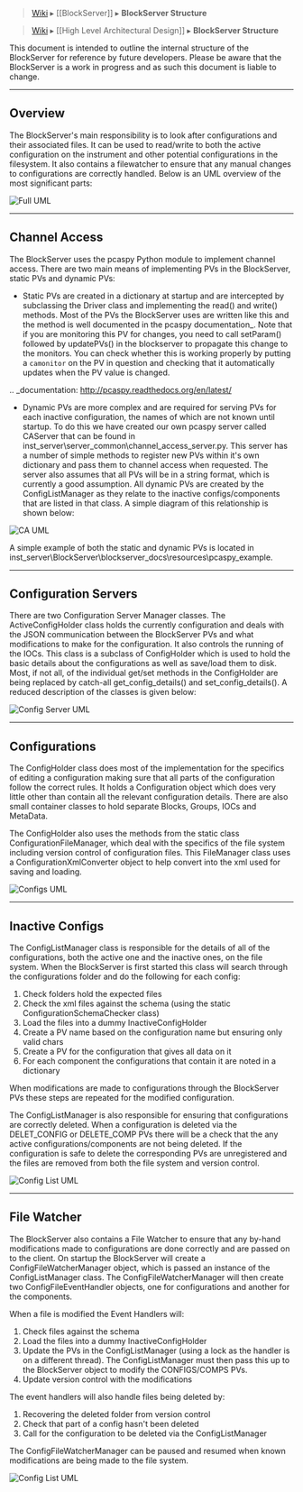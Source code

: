 > [Wiki](Home) ▸ [[BlockServer]] ▸ **BlockServer Structure**

> [Wiki](Home) ▸ [[High Level Architectural Design]] ▸ **BlockServer Structure**

This document is intended to outline the internal structure of the BlockServer for reference by future developers. Please be aware that the BlockServer is a work in progress and as such this document is liable to change.

----------
Overview
----------

The BlockServer's main responsibility is to look after configurations and their associated files. It can be used to read/write
to both the active configuration on the instrument and other potential configurations in the filesystem. It also contains a
filewatcher to ensure that any manual changes to configurations are correctly handled. Below is an UML overview of the most 
significant parts:

![Full UML](backend_system/blockserver/images/Block-Server-Configuration-Rules/full_uml.png)

----------------
Channel Access
----------------

The BlockServer uses the pcaspy Python module to implement channel access. There are two main means of implementing PVs in the
BlockServer, static PVs and dynamic PVs:

* Static PVs are created in a dictionary at startup and are intercepted by subclassing the Driver class and implementing the read()
  and write() methods. Most of the PVs the BlockServer uses are written like this and the method is well documented in the pcaspy 
  documentation_. Note that if you are monitoring this PV for changes, you need to call setParam() followed by updatePVs() in the blockserver to propagate this change to the monitors. You can check whether this is working properly by putting a `camonitor` on the PV in question and checking that it automatically updates when the PV value is changed.

.. _documentation: http://pcaspy.readthedocs.org/en/latest/

* Dynamic PVs are more complex and are required for serving PVs for each inactive configuration, the names of which are not known
  until startup. To do this we have created our own pcaspy server called CAServer that can be found in 
  inst_server\\server_common\\channel_access_server.py. This server has a number of simple methods to register new PVs within it's own 
  dictionary and pass them to channel access when requested. The server also assumes that all PVs will be in a string format, which is
  currently a good assumption. All dynamic PVs are created by the ConfigListManager as they relate to the inactive configs/components
  that are listed in that class. A simple diagram of this relationship is shown below:

![CA UML](backend_system/blockserver/images/Block-Server-Configuration-Rules/channel_access_uml.png)
   
A simple example of both the static and dynamic PVs is located in inst_server\\BlockServer\\blockserver_docs\\resources\\pcaspy_example.

-----------------------
Configuration Servers
-----------------------

There are two Configuration Server Manager classes. The ActiveConfigHolder class holds the currently configuration and deals with the
JSON communication between the BlockServer PVs and what modifications to make for the configuration. It also controls the running of 
the IOCs. This class is a subclass of ConfigHolder which is used to hold the basic details about the configurations as
well as save/load them to disk. Most, if not all, of the individual get/set methods in the ConfigHolder are being replaced by catch-all
get_config_details() and set_config_details(). A reduced description of the classes is given below:

![Config Server UML](backend_system/blockserver/images/Block-Server-Configuration-Rules/config_servers_uml.png)
	
----------------
Configurations
----------------

The ConfigHolder class does most of the implementation for the specifics of editing a configuration making sure that all parts of the 
configuration follow the correct rules. It holds a Configuration object which does very little other than contain all the relevant 
configuration details. There are also small container classes to hold separate Blocks, Groups, IOCs and MetaData.

The ConfigHolder also uses the methods from the static class ConfigurationFileManager, which deal with the specifics of the file system
including version control of configuration files. This FileManager class uses a ConfigurationXmlConverter object to help convert into 
the xml used for saving and loading.

![Configs UML](backend_system/blockserver/images/Block-Server-Configuration-Rules/configs_uml.png)
	
------------------
Inactive Configs
------------------

The ConfigListManager class is responsible for the details of all of the configurations, both the active one and the inactive ones, 
on the file system. When the BlockServer is first started this class will search through the configurations folder and do the following
for each config:

1. Check folders hold the expected files
2. Check the xml files against the schema (using the static ConfigurationSchemaChecker class)
3. Load the files into a dummy InactiveConfigHolder
4. Create a PV name based on the configuration name but ensuring only valid chars
5. Create a PV for the configuration that gives all data on it
6. For each component the configurations that contain it are noted in a dictionary

When modifications are made to configurations through the BlockServer PVs these steps are repeated for the modified configuration.

The ConfigListManager is also responsible for ensuring that configurations are correctly deleted. When a configuration is deleted via 
the DELET_CONFIG or DELETE_COMP PVs there will be a check that the any active configurations/components are not being deleted. If the 
configuration is safe to delete the corresponding PVs are unregistered and the files are removed from both the file system and version 
control.

![Config List UML](backend_system/blockserver/images/Block-Server-Configuration-Rules/config_list_uml.png)
	
--------------
File Watcher
--------------

The BlockServer also contains a File Watcher to ensure that any by-hand modifications made to configurations are done correctly and are
passed on to the client. On startup the BlockServer will create a ConfigFileWatcherManager object, which is passed an instance of the
ConfigListManager class. The ConfigFileWatcherManager will then create two ConfigFileEventHandler objects, one for configurations and 
another for the components. 

When a file is modified the Event Handlers will:

1. Check files against the schema
2. Load the files into a dummy InactiveConfigHolder
3. Update the PVs in the ConfigListManager (using a lock as the handler is on a different thread). The ConfigListManager must then pass
   this up to the BlockServer object to modify the CONFIGS/COMPS PVs.
4. Update version control with the modifications

The event handlers will also handle files being deleted by:

1. Recovering the deleted folder from version control
2. Check that part of a config hasn't been deleted
3. Call for the configuration to be deleted via the ConfigListManager

The ConfigFileWatcherManager can be paused and resumed when known modifications are being made to the file system.

![Config List UML](backend_system/blockserver/images/Block-Server-Configuration-Rules/file_watcher_uml.png)
	